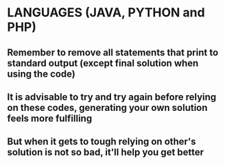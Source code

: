 # LANGUAGES (JAVA, PYTHON and PHP)

## Remember to remove all statements that print to standard output (except final solution when using the code)
## It is advisable to try and try again before relying on these codes, generating your own solution feels more fulfilling
## But when it gets to tough relying on other's solution is not so bad, it'll help you get better